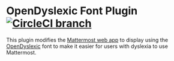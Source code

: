 # OpenDyslexic Font Plugin [![CircleCI branch](https://img.shields.io/circleci/project/github/hmhealey/mattermost-plugin-open-dyslexic/master.svg)](https://circleci.com/gh/hmhealey/mattermost-plugin-open-dyslexic)

This plugin modifies the [Mattermost web app](https://github.com/mattermost/mattermost-webapp) to display using the [OpenDyslexic](https://opendyslexic.org/) font to make it easier for users with dyslexia to use Mattermost.
